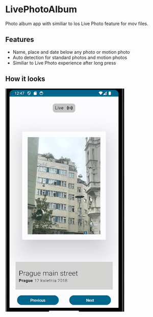 # LivePhotoAlbum
Photo album app with similiar to Ios Live Photo feature for mov files.
## Features
- Name, place and date below any photo or motion photo
- Auto detection for standard photos and motion photos
- Similiar to Live Photo experience after long press
## How it looks
![screenshot](app_gif.gif)

